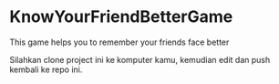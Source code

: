 # KnowYourFriendBetterGame
This game helps you to remember your friends face better

Silahkan clone project ini ke komputer kamu, kemudian edit dan push kembali ke repo ini.
